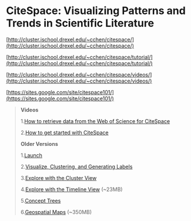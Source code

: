 # CiteSpace: Visualizing Patterns and Trends in Scientific Literature

[http://cluster.ischool.drexel.edu/~cchen/citespace/](http://cluster.ischool.drexel.edu/~cchen/citespace/)

[http://cluster.ischool.drexel.edu/~cchen/citespace/tutorial/](http://cluster.ischool.drexel.edu/~cchen/citespace/tutorial/)

[http://cluster.ischool.drexel.edu/~cchen/citespace/videos/](http://cluster.ischool.drexel.edu/~cchen/citespace/videos/)

[https://sites.google.com/site/citespace101/](https://sites.google.com/site/citespace101/)

> **Videos**
>
> 1.[How to retrieve data from the Web of Science for CiteSpace](http://youtu.be/_0rvM3XAeaQ)
>
> 2.[How to get started with CiteSpace](http://youtu.be/WAZ2rhxoPJw)
>
> **Older Versions**
>
> 1.[Launch](http://cluster.ischool.drexel.edu/~cchen/citespace/videos/3.6.R2/1_launch.swf)
>
> 2.[Visualize, Clustering, and Generating Labels](http://cluster.ischool.drexel.edu/~cchen/citespace/videos/3.6.R2/2_visualize_clustering_labeling.swf)
>
> 3.[Explore with the Cluster View](http://cluster.ischool.drexel.edu/~cchen/citespace/videos/3.6.R2/3_cluster_view.swf)
>
> 4.[Explore with the Timeline View](http://cluster.ischool.drexel.edu/~cchen/citespace/videos/3.6.R2/4_timeline_view.swf) \(~23MB\)
>
> 5.[Concept Trees](http://cluster.ischool.drexel.edu/~cchen/citespace/videos/3.6.R2/5_concept_trees.swf)
>
> 6.[Geospatial Maps](http://cluster.ischool.drexel.edu/~cchen/citespace/videos/3.6.R2/6_geospatial_map.swf) \(~350MB\)



